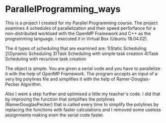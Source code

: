 # ParallelProgramming_ways
This is a project I created for my Parallel Programming course.
The project examines 4 schedules of parallelization and their speed perforfance for a non-distributed workload with the OpenMP Framework and C++ as the programming language.
I executed it in Virtual Box (Ubuntu 18.04.02).

The 4 types of scheduling that are examined are:
  1)Static Scheduling
  2)Dynamic Scheduling
  3)Task Scheduling with simple task creation
  4)Task Scheduling with recursive task creation

The object is simple. You are given a serial code and you have to parallelize it with the help of OpenMP Framework.
The program accepts an input of a very big polylines file and simplifies it with the help of Ramer-Douglas-Pecker Algorithm.

Also I went a step further and optimised a little my teacher's code. I did that by improving the function that simplifies the polylines (RamerDouglasPecker) that is called every time to simplify the polylines by replacing the functions with faster calculations and I removed some useless assignments making even the serial code faster.
